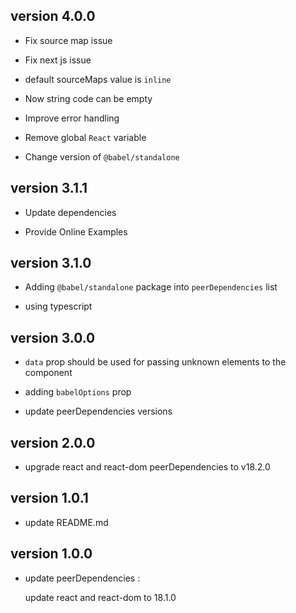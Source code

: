 ## version 4.0.0

- Fix source map issue

- Fix next js issue

- default sourceMaps value is `inline`

- Now string code can be empty

- Improve error handling

- Remove global `React` variable

- Change version of `@babel/standalone`

## version 3.1.1

- Update dependencies

- Provide Online Examples

## version 3.1.0

- Adding `@babel/standalone` package into `peerDependencies` list

- using typescript

## version 3.0.0

- `data` prop should be used for passing unknown elements to the component

- adding `babelOptions` prop

- update peerDependencies versions

## version 2.0.0

- upgrade react and react-dom peerDependencies to v18.2.0

## version 1.0.1

- update README.md

## version 1.0.0

- update peerDependencies :

  update react and react-dom to 18.1.0
